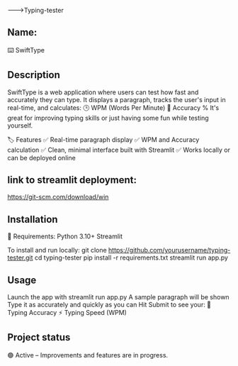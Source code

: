--->Typing-tester

## Name:
⌨️ SwiftType 

## Description
SwiftType is a web application where users can test how fast and accurately they can type.
It displays a paragraph, tracks the user's input in real-time, and calculates:
🕒 WPM (Words Per Minute)
🎯 Accuracy %
It's great for improving typing skills or just having some fun while testing yourself.

🏷️ Features
✅ Real-time paragraph display
✅ WPM and Accuracy calculation
✅ Clean, minimal interface built with Streamlit
✅ Works locally or can be deployed online

## link to streamlit deployment:
https://git-scm.com/download/win

## Installation
🔧 Requirements:
Python 3.10+
Streamlit

To install and run locally:
git clone https://github.com/yourusername/typing-tester.git
cd typing-tester
pip install -r requirements.txt
streamlit run app.py


## Usage
Launch the app with streamlit run app.py
A sample paragraph will be shown
Type it as accurately and quickly as you can
Hit Submit to see your:
🧠 Typing Accuracy
⚡ Typing Speed (WPM)


## Project status
🟢 Active – Improvements and features are in progress.
